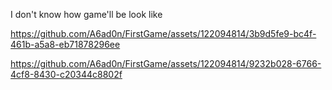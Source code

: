 I don't know how game'll be look like

https://github.com/A6ad0n/FirstGame/assets/122094814/3b9d5fe9-bc4f-461b-a5a8-eb71878296ee



https://github.com/A6ad0n/FirstGame/assets/122094814/9232b028-6766-4cf8-8430-c20344c8802f

